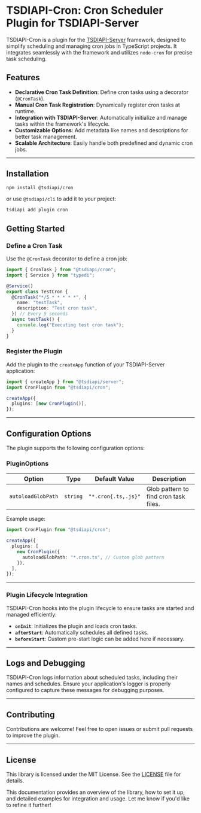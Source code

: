 # TSDIAPI-Cron: Cron Scheduler Plugin for TSDIAPI-Server

TSDIAPI-Cron is a plugin for the [TSDIAPI-Server](https://github.com/unbywyd/tsdiapi-server) framework, designed to simplify scheduling and managing cron jobs in TypeScript projects. It integrates seamlessly with the framework and utilizes `node-cron` for precise task scheduling.

## Features

- **Declarative Cron Task Definition**: Define cron tasks using a decorator (`@CronTask`).
- **Manual Cron Task Registration**: Dynamically register cron tasks at runtime.
- **Integration with TSDIAPI-Server**: Automatically initialize and manage tasks within the framework's lifecycle.
- **Customizable Options**: Add metadata like names and descriptions for better task management.
- **Scalable Architecture**: Easily handle both predefined and dynamic cron jobs.

---

## Installation

```bash
npm install @tsdiapi/cron
```

or use `@tsdiapi/cli` to add it to your project:

```bash
tsdiapi add plugin cron
```

## Getting Started

### Define a Cron Task

Use the `@CronTask` decorator to define a cron job:

```typescript
import { CronTask } from "@tsdiapi/cron";
import { Service } from "typedi";

@Service()
export class TestCron {
  @CronTask("*/5 * * * * *", {
    name: "testTask",
    description: "Test cron task",
  }) // Every 5 seconds
  async testTask() {
    console.log("Executing test cron task");
  }
}
```

### Register the Plugin

Add the plugin to the `createApp` function of your TSDIAPI-Server application:

```typescript
import { createApp } from "@tsdiapi/server";
import CronPlugin from "@tsdiapi/cron";

createApp({
  plugins: [new CronPlugin()],
});
```

---

## Configuration Options

The plugin supports the following configuration options:

### PluginOptions

| Option         | Type     | Default Value       | Description                           |
| -------------- | -------- | ------------------- | ------------------------------------- |
| `autoloadGlobPath` | `string` | `"*.cron{.ts,.js}"` | Glob pattern to find cron task files. |

Example usage:

```typescript
import CronPlugin from "@tsdiapi/cron";

createApp({
  plugins: [
    new CronPlugin({
      autoloadGlobPath: "*.cron.ts", // Custom glob pattern
    }),
  ],
});
```

---


### Plugin Lifecycle Integration

TSDIAPI-Cron hooks into the plugin lifecycle to ensure tasks are started and managed efficiently:

- **`onInit`**: Initializes the plugin and loads cron tasks.
- **`afterStart`**: Automatically schedules all defined tasks.
- **`beforeStart`**: Custom pre-start logic can be added here if necessary.

---

## Logs and Debugging

TSDIAPI-Cron logs information about scheduled tasks, including their names and schedules. Ensure your application's logger is properly configured to capture these messages for debugging purposes.

---

## Contributing

Contributions are welcome! Feel free to open issues or submit pull requests to improve the plugin.

---

## License

This library is licensed under the MIT License. See the [LICENSE](LICENSE) file for details.

This documentation provides an overview of the library, how to set it up, and detailed examples for integration and usage. Let me know if you'd like to refine it further!
